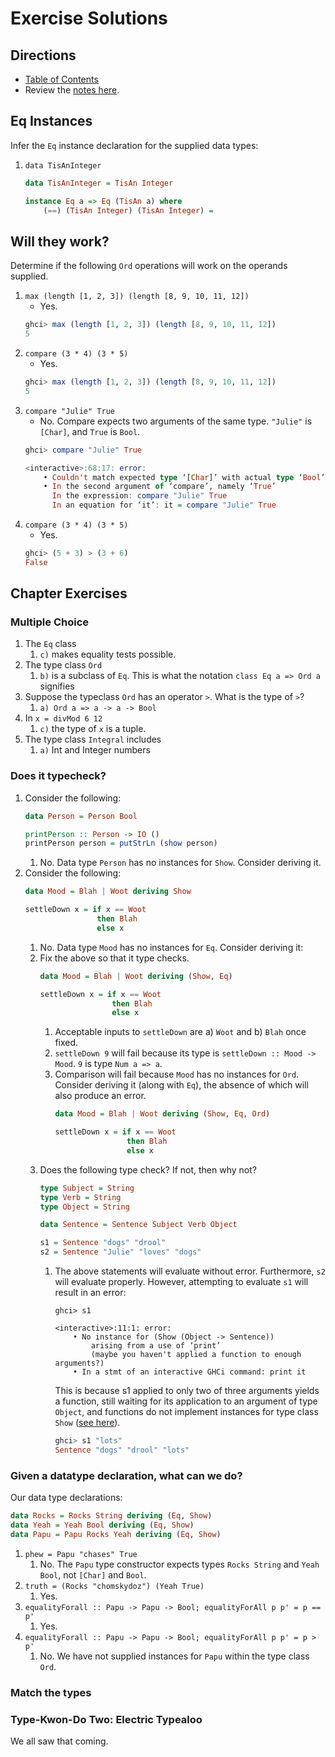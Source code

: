 # Exercise Solutions

## Directions

* [Table of Contents](../../../README.md)
* Review the [notes here](../README.md).

## Eq Instances

Infer the `Eq` instance declaration for the supplied data types:

1. `data TisAnInteger`
    ```haskell
    data TisAnInteger = TisAn Integer

    instance Eq a => Eq (TisAn a) where
        (==) (TisAn Integer) (TisAn Integer) =
    ```
## Will they work?

Determine if the following `Ord` operations will work on the operands supplied.

1. `max (length [1, 2, 3]) (length [8, 9, 10, 11, 12])`
    * Yes.
    ```haskell
    ghci> max (length [1, 2, 3]) (length [8, 9, 10, 11, 12])
    5
    ```
1. `compare (3 * 4) (3 * 5)`
    * Yes.
    ```haskell
    ghci> max (length [1, 2, 3]) (length [8, 9, 10, 11, 12])
    5
    ```
1. `compare "Julie" True`
    * No. Compare expects two arguments of the same type. `"Julie"` is `[Char]`, and `True` is `Bool`.
    ```haskell
    ghci> compare "Julie" True

    <interactive>:68:17: error:
        • Couldn't match expected type ‘[Char]’ with actual type ‘Bool’
        • In the second argument of ‘compare’, namely ‘True’
          In the expression: compare "Julie" True
          In an equation for ‘it’: it = compare "Julie" True

    ```
1. `compare (3 * 4) (3 * 5)`
    * Yes.
    ```haskell
    ghci> (5 + 3) > (3 + 6)
    False
    ```

## Chapter Exercises

### Multiple Choice

1. The `Eq` class
    1. `c)` makes equality tests possible.
1. The type class `Ord`
    1. `b)` is a subclass of `Eq`. This is what the notation `class Eq a => Ord a` signifies
1. Suppose the typeclass `Ord` has an operator `>`. What is the type of `>`?
    1. `a) Ord a => a -> a -> Bool`
1. In `x = divMod 6 12`
    1. `c)` the type of `x` is a tuple.
1. The type class `Integral` includes
    1. `a)` Int and Integer numbers

### Does it typecheck?

1. Consider the following:
    ```haskell
    data Person = Person Bool

    printPerson :: Person -> IO ()
    printPerson person = putStrLn (show person)
    ```
    1. No. Data type `Person` has no instances for `Show`. Consider deriving it.
1. Consider the following:
    ```haskell
    data Mood = Blah | Woot deriving Show

    settleDown x = if x == Woot
                    then Blah
                    else x
    ```
    1. No. Data type `Mood` has no instances for `Eq`. Consider deriving it:
    1. Fix the above so that it type checks.
        ```haskell
        data Mood = Blah | Woot deriving (Show, Eq)

        settleDown x = if x == Woot
                        then Blah
                        else x
        ```
        1. Acceptable inputs to `settleDown` are a) `Woot` and b) `Blah` once fixed.
        1. `settleDown 9` will fail because its type is `settleDown :: Mood -> Mood`. `9` is type `Num a => a`.
        1. Comparison will fail because `Mood` has no instances for `Ord`. Consider deriving it (along with `Eq`), the absence of which will also produce an error.
            ```haskell
            data Mood = Blah | Woot deriving (Show, Eq, Ord)

            settleDown x = if x == Woot
                            then Blah
                            else x
            ```
    1. Does the following type check? If not,  then why not?
        ```haskell
        type Subject = String
        type Verb = String
        type Object = String

        data Sentence = Sentence Subject Verb Object

        s1 = Sentence "dogs" "drool"
        s2 = Sentence "Julie" "loves" "dogs"
        ```
        1. The above statements will evaluate without error. Furthermore, `s2` will evaluate properly. However, attempting to evaluate `s1` will result in an error:
            ```
            ghci> s1

            <interactive>:11:1: error:
                • No instance for (Show (Object -> Sentence))
                    arising from a use of ‘print’
                    (maybe you haven't applied a function to enough arguments?)
                • In a stmt of an interactive GHCi command: print it

            ```
            This is because s1 applied to only two of three arguments yields a function, still waiting for its application to an argument of type `Object`, and functions do not implement instances for type class `Show` ([see here](https://wiki.haskell.org/Show_instance_for_functions)).
            ```haskell
            ghci> s1 "lots"
            Sentence "dogs" "drool" "lots"
            ```

### Given a datatype declaration, what can we do?

Our data type declarations:
```haskell
data Rocks = Rocks String deriving (Eq, Show)
data Yeah = Yeah Bool deriving (Eq, Show)
data Papu = Papu Rocks Yeah deriving (Eq, Show)
```

1. `phew = Papu "chases" True`
    1. No. The `Papu` type constructor expects types `Rocks String` and `Yeah Bool`, not `[Char]` and `Bool`.
1. `truth = (Rocks "chomskydoz") (Yeah True)`
    1. Yes.
1. `equalityForall :: Papu -> Papu -> Bool; equalityForAll p p' = p == p'`
    1. Yes.
1. `equalityForall :: Papu -> Papu -> Bool; equalityForAll p p' = p > p'`
    1. No. We have not supplied instances for `Papu` within the type class `Ord`.

### Match the types

### Type-Kwon-Do Two: Electric Typealoo

We all saw that coming.
